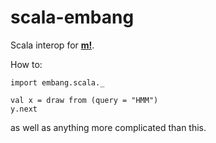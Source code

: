 # scala-embang

Scala interop for [__m!__](https://bitbucket.org/dtolpin/embang).

How to:

    import embang.scala._
    
    val x = draw from (query = "HMM")
    y.next

as well as anything more complicated than this. 

